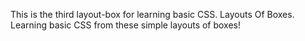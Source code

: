 This is the third layout-box for learning basic CSS. Layouts Of Boxes. Learning basic CSS from these simple layouts of boxes!
